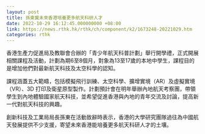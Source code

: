 ```yaml
---
layout: post
title: 孫東冀未來香港培養更多航天科研人才
date: 2022-10-29 16:12:45.000000000 +08:00
link: https://news.rthk.hk/rthk/ch/component/k2/1673248-20221029.htm
categories: rthk
---
```


香港生產力促進局及教聯會合辦的「青少年航天科普計劃」舉行開學禮，正式開展相關課程及活動，計劃為期6至8個月，對象為13至17歲的本地中學生，課程目的是增加他們對最新航天科技及太空科學的認知。

課程涵蓋五大範疇，包括模擬飛行訓練、太空科學、擴增實境（AR）及虛擬實境（VR）、3D 打印及衛星原型製作。計劃預計會在明年舉辦內地航天考察團，帶領學生到內地體驗國家航天科技，並希望促進香港與內地的青年交流及討論，提高新一代對航天科技的興趣。

創新科技及工業局局長孫東在活動致辭時表示，香港的大學研究團隊過往為中國航天發展提供不少支援，寄望未來香港能培養更多航天科研人才的土壤。

